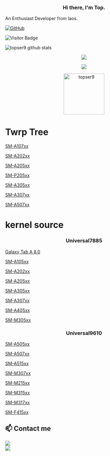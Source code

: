 <h3 align="center"> Hi there, I'm Top. </h3>

An Enthusiast Developer from laos.<br>

[![GitHub](https://img.shields.io/badge/dynamic/json?logo=github&label=GitHub+Followers&labelColor=282c34&color=181717&query=%24.data.totalSubs&url=https%3A%2F%2Fapi.spencerwoo.com%2Fsubstats%2F%3Fsource%3Dgithub%26queryKey%3Dtechyminati&longCache=true)](https://github.com/topser9)

![Visitor Badge](https://visitor-badge.laobi.icu/badge?page_id=topser9.topser9)
 
![topser9 github stats](https://github-stats-alpha.vercel.app/api/?username=topser9&cc=FFC107&ic=000000&bc=000000tc=FFFFFF)

<p align="center"><a href="https://github.com/topser9"><img src="https://github-readme-stats.vercel.app/api?username=topser9&show_icons=true&theme=dark"></a></p>

<p align="center"><a href="https://github.com/topser9"><img src="https://github-readme-stats.vercel.app/api/top-langs/?username=topser9&theme=dark&layout=compact"></a></p>

<p align="center"><img width="130" src="https://komarev.com/ghpvc/?username=topser9&style=dark" alt="topser9"></p>

# Twrp Tree

[SM-A107xx](https://github.com/topser9/twrp_device_samsung_a10s)

[SM-A202xx](https://github.com/topser9/twrp_device_samsung_a20e)

[SM-A205xx](https://github.com/topser9/twrp_device_samsung_a20)

[SM-P205xx](https://github.com/topser9/twrp_device_samsung_p205)
 
[SM-A305xx](https://github.com/topser9/twrp_device_samsung_a30)

[SM-A307xx](https://github.com/topser9/twrp_device_samsung_a30s)

[SM-A507xx](https://github.com/topser9/twrp_device_samsung_a50s)

# kernel source

<h3 align="center"> Universal7885 </h3>

[Galaxy Tab A 8.0](https://github.com/topser9/kernel_samsung_universal7885)

[SM-A105xx](https://github.com/topser9/kernel_samsung_universal7885)

[SM-A202xx](https://github.com/topser9/kernel_samsung_universal7885)

[SM-A205xx](https://github.com/topser9/kernel_samsung_universal7885)

[SM-A305xx](https://github.com/topser9/kernel_samsung_universal7885)

[SM-A307xx](https://github.com/topser9/kernel_samsung_universal7885)

[SM-A405xx](https://github.com/topser9/kernel_samsung_universal7885)

[SM-M305xx](https://github.com/topser9/kernel_samsung_universal7885)

<h3 align="center"> Universal9610 </h3>

[SM-A505xx](https://github.com/topser9/kernel_samsung_universal9610)

[SM-A507xx](https://github.com/topser9/kernel_samsung_universal9610)

[SM-A515xx](https://github.com/topser9/kernel_samsung_universal9611)

[SM-M307xx](https://github.com/topser9/kernel_samsung_universal9610)

[SM-M215xx](https://github.com/topser9/kernel_samsung_universal9611)

[SM-M315xx](https://github.com/topser9/kernel_samsung_universal9611)

[SM-M317xx](https://github.com/topser9/kernel_samsung_universal9611)

[SM-F415xx](https://github.com/topser9/kernel_samsung_universal9611)

## 📫 Contact me
<div style="display:flex">
  <a href="https://t.me/Topser99">
    <img src="https://img.shields.io/badge/Telegram-2CA5E0?style=for-the-badge&logo=telegram" />
  </a>
</div>
<div style="display:flex">
  <a href="https://forum.xda-developers.com/m/topser99.10654363">
    <img src="https://img.shields.io/badge/XDA-Developers-2CA5E0?style=for-the-badge&logo=xda-developers" />
  </a>
</div>
